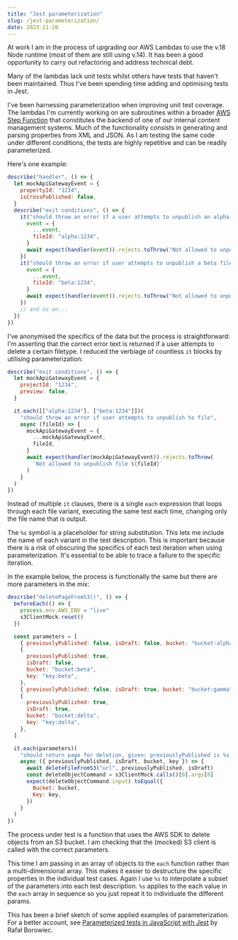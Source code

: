 ```yaml
---
title: "Jest parameterization"
slug: /jest-parameterization/
date: 2023-11-20
---
```


At work I am in the process of upgrading our AWS Lambdas to use the v.18 Node runtime (most of them are still using v.14). It has been a good opportunity to carry out refactoring and address technical debt.

Many of the lambdas lack unit tests whilst others have tests that haven't been maintained. Thus I've been spending time adding and optimising tests in Jest.

I've been harnessing parameterization when improving unit test coverage. The lambdas I'm currently working on are subroutines within a broader [AWS Step Function](https://docs.aws.amazon.com/step-functions/latest/dg/welcome.html) that constitutes the backend of one of our internal content management systems. Much of the functionality consists in generating and parsing properties from XML and JSON. As I am testing the same code under different conditions, the tests are highly repetitive and can be readily parameterized.

Here's one example:

```js
describe("handler", () => {
  let mockApiGatewayEvent = {
    propertyId: "1234",
    isCrossPublished: false,
  }
  describe("exit conditions", () => {
    it("should throw an error if a user attempts to unpublish an alpha file", async () => {
      event = {
        ...event,
        fileId: "alpha:1234",
      }
      await expect(handler(event)).rejects.toThrow("Not allowed to unpublish file alpha:1234")
    })
    it("should throw an error if user attempts to unpublish a beta file", async () => {
      event = {
        ...event,
        fileId: "beta:1234",
      }
      await expect(handler(event)).rejects.toThrow("Not allowed to unpublish file beta:1234")
    })
    // and so on...
  })
})
```

I've anonymised the specifics of the data but the process is straightforward: I'm asserting that the correct error text is returned if a user attempts to delete a certain filetype. I reduced the verbiage of countless `it` blocks by utilising parameterization:

```js
describe("exit conditions", () => {
  let mockApiGatewayEvent = {
    projectId: "1234",
    preview: false,
  }

  it.each([["alpha:1234"], ["beta:1234"]])(
    "should throw an error if user attempts to unpublish %s file",
    async (fileId) => {
      mockApiGatewayEvent = {
        ...mockApiGatewayEvent,
        fileId,
      }
      await expect(handler(mockApiGatewayEvent)).rejects.toThrow(
        `Not allowed to unpublish file ${fileId}`
      )
    }
  )
})
```

Instead of multiple `it` clauses, there is a single `each` expression that loops through each file variant, executing the same test each time, changing only the file name that is output.

The `%s` symbol is a placeholder for string substitution. This lets me include the name of each variant in the test description. This is important because there is a risk of obscuring the specifics of each test iteration when using parameterization. It's essential to be able to trace a failure to the specific iteration.

In the example below, the process is functionally the same but there are more parameters in the mix:

```js
describe("deletePageFromS3()", () => {
  beforeEach(() => {
    process.env.AWS_ENV = "live"
    s3ClientMock.reset()
  })

  const parameters = [
    { previouslyPublished: false, isDraft: false, bucket: "bucket:alpha", key: "key:alpha" },
    {
      previouslyPublished: true,
      isDraft: false,
      bucket: "bucket:beta",
      key: "key:beta",
    },
    { previouslyPublished: false, isDraft: true, bucket: "bucket:gamma", key: "key:gamma" },
    {
      previouslyPublished: true,
      isDraft: true,
      bucket: "bucket:delta",
      key: "key:delta",
    },
  ]

  it.each(parameters)(
    "should return page for deletion, given: previouslyPublished is %s, isDraft is %s",
    async ({ previouslyPublished, isDraft, bucket, key }) => {
      await deleteFileFromS3("url", previouslyPublished, isDraft)
      const deleteObjectCommand = s3ClientMock.calls()[0].args[0]
      expect(deleteObjectCommand.input).toEqual({
        Bucket: bucket,
        Key: key,
      })
    }
  )
})
```

The process under test is a function that uses the AWS SDK to delete objects from an S3 bucket. I am checking that the (mocked) S3 client is called with the correct parameters.

This time I am passing in an array of objects to the `each` function rather than a multi-dimensional array. This makes it easier to destructure the specific properties in the individual test cases. Again I use `%s` to interpolate a subset of the parameters into each test description. `%s` applies to the each value in the `each` array in sequence so you just repeat it to individuate the different params.

This has been a brief sketch of some applied examples of parameterization. For a better account, see [Parameterized tests in JavaScript with Jest](https://blog.codeleak.pl/2021/12/parameterized-tests-with-jest.html) by Rafał Borowiec.
